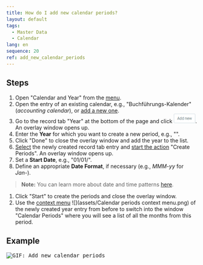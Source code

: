 ```yaml
---
title: How do I add new calendar periods?
layout: default
tags:
  - Master Data
  - Calendar
lang: en
sequence: 20
ref: add_new_calendar_periods
---
```


## Steps
1. Open "Calendar and Year" from the [menu](Menu).
1. Open the entry of an existing calendar, e.g., "Buchführungs-Kalender" (*accounting calendar*), or [add a new one](Add_new_calendar).
1. Go to the record tab "Year" at the bottom of the page and click !["Add new"](assets/Add_New_Button.png). An overlay window opens up.
1. Enter the **Year** for which you want to create a new period, e.g., "<script>document.write(new Date().getFullYear() + 1)</script>".
1. Click "Done" to close the overlay window and add the year to the list.
1. [Select](RecordSelection) the newly created record tab entry and [start the action](StartAction#actions-menu) "Create Periods". An overlay window opens up.
1. Set a **Start Date**, e.g., "01/01/<script>document.write(new Date().getFullYear() + 1)</script>".
1. Define an appropriate **Date Format**, if necessary (e.g., *MMM-yy* for *Jan-<script>document.write((new Date().getFullYear() + 1).toString().substr(-2));</script>*).
 >**Note:** You can learn more about date and time patterns <a href="https://docs.oracle.com/javase/7/docs/api/java/text/SimpleDateFormat.html" title="Date format examples | Oracle.com" target="_blank">here</a>.

1. Click "Start" to create the periods and close the overlay window.
1. Use the [context menu](Jumpto_via_context_menu) ![](assets/Calendar periods context menu.png) of the newly created year entry from before to switch into the window "Calendar Periods" where you will see a list of all the months from this period.

## Example
<kbd><img src="assets/Add new calendar periods.gif" alt="GIF: Add new calendar periods"></kbd>
